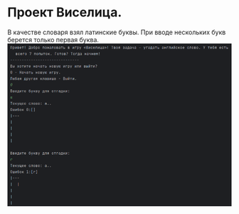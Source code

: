 # Проект Виселица.
В качестве словаря взял латинские буквы. При вводе нескольких букв берется только первая буква.
![img_2.png](gameplay.png)